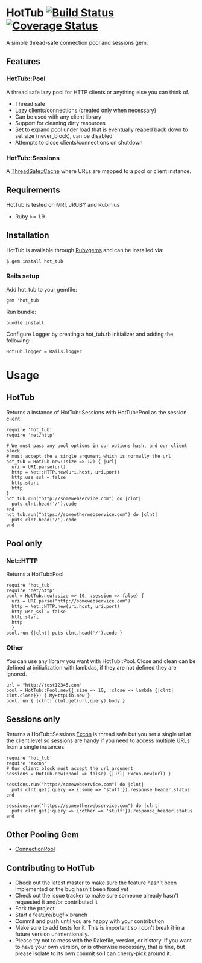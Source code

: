 # HotTub [![Build Status](https://travis-ci.org/JoshMcKin/hot_tub.png?branch=master)](https://travis-ci.org/JoshMcKin/hot_tub) [![Coverage Status](https://coveralls.io/repos/JoshMcKin/hot_tub/badge.png?branch=master)](https://coveralls.io/r/JoshMcKin/hot_tub)

A simple thread-safe connection pool and sessions gem. 

## Features

### HotTub::Pool
A thread safe lazy pool for HTTP clients or anything else you can think of.

* Thread safe
* Lazy clients/connections (created only when necessary)
* Can be used with any client library
* Support for cleaning dirty resources
* Set to expand pool under load that is eventually reaped back down to set size (never_block), can be disabled
* Attempts to close clients/connections on shutdown

### HotTub::Sessions
A [ThreadSafe::Cache](https://github.com/headius/thread_safe) where URLs are mapped to a pool or client instance.

## Requirements
HotTub is tested on MRI, JRUBY and Rubinius
* Ruby >= 1.9

## Installation

HotTub is available through [Rubygems](https://rubygems.org/gems/hot_tub) and can be installed via:

    $ gem install hot_tub

### Rails setup

Add hot_tub to your gemfile:
    
    gem 'hot_tub'

Run bundle:
    
    bundle install

Configure Logger by creating a hot_tub.rb initializer and adding the following:
    
    HotTub.logger = Rails.logger

# Usage 

## HotTub
Returns a instance of HotTub::Sessions with HotTub::Pool as the session client
    
    require 'hot_tub'
    require 'net/http'

    # We must pass any pool options in our options hash, and our client block 
    # must accept the a single argument which is normally the url
    hot_tub = HotTub.new(:size => 12) { |url| 
      uri = URI.parse(url)
      http = Net::HTTP.new(uri.host, uri.port)
      http.use_ssl = false
      http.start
      http 
    }
    hot_tub.run("http://somewebservice.com") do |clnt|    
      puts clnt.head('/').code
    end
    hot_tub.run("https://someotherwebservice.com") do |clnt|    
      puts clnt.head('/').code
    end

## Pool only
### Net::HTTP
Returns a HotTub::Pool

    require 'hot_tub'
    require 'net/http'
    pool = HotTub.new(:size => 10, :session => false) { 
      uri = URI.parse("http://somewebservice.com")
      http = Net::HTTP.new(uri.host, uri.port)
      http.use_ssl = false
      http.start
      http
      }
    pool.run {|clnt| puts clnt.head('/').code }

### Other
You can use any library you want with HotTub::Pool. Close and clean can be defined at initialization 
with lambdas, if they are not defined they are ignored.

    url = "http://test12345.com"
    pool = HotTub::Pool.new({:size => 10, :close => lambda {|clnt| clnt.close}}) { MyHttpLib.new }
    pool.run { |clnt| clnt.get(url,query).body }
 
## Sessions only
Returns a HotTub::Sessions
[Excon](https://github.com/geemus/excon) is thread safe but you set a single url at the client level so sessions 
are handy if you need to access multiple URLs from a single instances
    
    require 'hot_tub'
    require 'excon'
    # Our client block must accept the url argument
    sessions = HotTub.new(:pool => false) {|url| Excon.new(url) }

    sessions.run("http://somewebservice.com") do |clnt|    
      puts clnt.get(:query => {:some => 'stuff'}).response_header.status
    end

    sessions.run("https://someotherwebservice.com") do |clnt|    
      puts clnt.get(:query => {:other => 'stuff'}).response_header.status
    end

## Other Pooling Gem

* [ConnectionPool](https://github.com/mperham/connection_pool)

## Contributing to HotTub
 
* Check out the latest master to make sure the feature hasn't been implemented or the bug hasn't been fixed yet
* Check out the issue tracker to make sure someone already hasn't requested it and/or contributed it
* Fork the project
* Start a feature/bugfix branch
* Commit and push until you are happy with your contribution
* Make sure to add tests for it. This is important so I don't break it in a future version unintentionally.
* Please try not to mess with the Rakefile, version, or history. If you want to have your own version, or is otherwise necessary, that is fine, but please isolate to its own commit so I can cherry-pick around it.